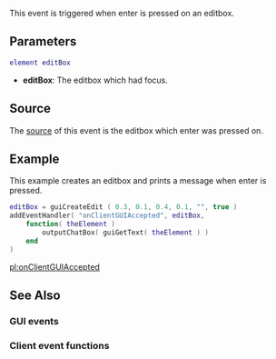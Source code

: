 This event is triggered when enter is pressed on an editbox.

Parameters
----------

``` lua
element editBox
```

-   **editBox**: The editbox which had focus.

Source
------

The [source](/docs/event_system#event_source.md "wikilink") of this event is the editbox which enter was pressed on.

Example
-------

This example creates an editbox and prints a message when enter is pressed.

``` lua
editBox = guiCreateEdit ( 0.3, 0.1, 0.4, 0.1, "", true )
addEventHandler( "onClientGUIAccepted", editBox,
    function( theElement ) 
        outputChatBox( guiGetText( theElement ) )
    end
)
```

[pl:onClientGUIAccepted](/docs/pl-onclientguiaccepted.md "wikilink")

See Also
--------

### GUI events

### Client event functions
